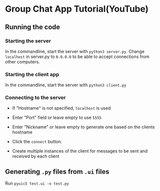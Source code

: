 # Group Chat App Tutorial(YouTube)

## Running the code
### Starting the server
In the commandline, start the server with ```python3 server.py```. Change ```localhost``` in server.py to ```0.0.0.0``` to be able to accept connections from other computers.

### Starting the client app
In the commandline, start the server with ```python3 client.py```

### Connecting to the server
- If "Hostname" is not specified, ```localhost``` is used
- Enter "Port" field or leave empty to use ```5555```
- Enter "Nickname" or leave empty to generate one based on the clients hostname
- Click the ```connect``` button.

- Create multiple instances of the client for messages to be sent and received by each client

## Generating ```.py``` files from ```.ui``` files
Run ```pyuic5 test.ui -o test.py```


